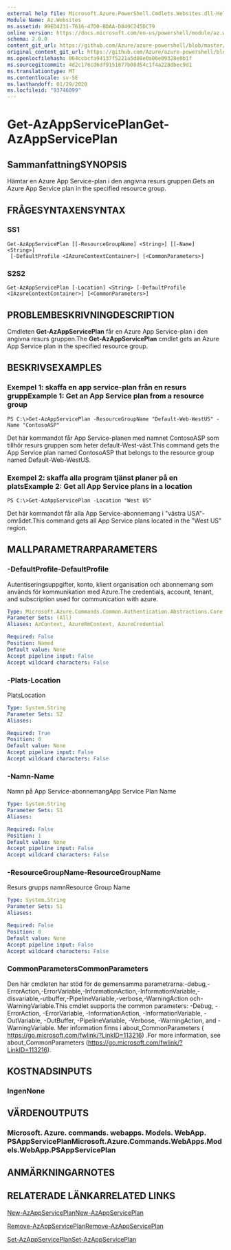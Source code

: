 ```yaml
---
external help file: Microsoft.Azure.PowerShell.Cmdlets.Websites.dll-Help.xml
Module Name: Az.Websites
ms.assetid: 89ED4231-7616-47D0-BDAA-D849C245DC79
online version: https://docs.microsoft.com/en-us/powershell/module/az.websites/get-azappserviceplan
schema: 2.0.0
content_git_url: https://github.com/Azure/azure-powershell/blob/master/src/Websites/Websites/help/Get-AzAppServicePlan.md
original_content_git_url: https://github.com/Azure/azure-powershell/blob/master/src/Websites/Websites/help/Get-AzAppServicePlan.md
ms.openlocfilehash: 064ccbcfa94137f5221a5d08e0a06e09328e0b1f
ms.sourcegitcommit: 4d2c178cd6df9151877b08d54c1f4a228dbec9d1
ms.translationtype: MT
ms.contentlocale: sv-SE
ms.lasthandoff: 01/29/2020
ms.locfileid: "93746099"
---
```

# <span data-ttu-id="a60aa-101">Get-AzAppServicePlan</span><span class="sxs-lookup"><span data-stu-id="a60aa-101">Get-AzAppServicePlan</span></span>

## <span data-ttu-id="a60aa-102">Sammanfattning</span><span class="sxs-lookup"><span data-stu-id="a60aa-102">SYNOPSIS</span></span>
<span data-ttu-id="a60aa-103">Hämtar en Azure App Service-plan i den angivna resurs gruppen.</span><span class="sxs-lookup"><span data-stu-id="a60aa-103">Gets an Azure App Service plan in the specified resource group.</span></span>

## <span data-ttu-id="a60aa-104">FRÅGESYNTAXEN</span><span class="sxs-lookup"><span data-stu-id="a60aa-104">SYNTAX</span></span>

### <span data-ttu-id="a60aa-105">S</span><span class="sxs-lookup"><span data-stu-id="a60aa-105">S1</span></span>
```
Get-AzAppServicePlan [[-ResourceGroupName] <String>] [[-Name] <String>]
 [-DefaultProfile <IAzureContextContainer>] [<CommonParameters>]
```

### <span data-ttu-id="a60aa-106">S2</span><span class="sxs-lookup"><span data-stu-id="a60aa-106">S2</span></span>
```
Get-AzAppServicePlan [-Location] <String> [-DefaultProfile <IAzureContextContainer>] [<CommonParameters>]
```

## <span data-ttu-id="a60aa-107">PROBLEMBESKRIVNING</span><span class="sxs-lookup"><span data-stu-id="a60aa-107">DESCRIPTION</span></span>
<span data-ttu-id="a60aa-108">Cmdleten **Get-AzAppServicePlan** får en Azure App Service-plan i den angivna resurs gruppen.</span><span class="sxs-lookup"><span data-stu-id="a60aa-108">The **Get-AzAppServicePlan** cmdlet gets an Azure App Service plan in the specified resource group.</span></span>

## <span data-ttu-id="a60aa-109">BESKRIVS</span><span class="sxs-lookup"><span data-stu-id="a60aa-109">EXAMPLES</span></span>

### <span data-ttu-id="a60aa-110">Exempel 1: skaffa en app service-plan från en resurs grupp</span><span class="sxs-lookup"><span data-stu-id="a60aa-110">Example 1: Get an App Service plan from a resource group</span></span>
```
PS C:\>Get-AzAppServicePlan -ResourceGroupName "Default-Web-WestUS" -Name "ContosoASP"
```

<span data-ttu-id="a60aa-111">Det här kommandot får App Service-planen med namnet ContosoASP som tillhör resurs gruppen som heter default-West-väst.</span><span class="sxs-lookup"><span data-stu-id="a60aa-111">This command gets the App Service plan named ContosoASP that belongs to the resource group named Default-Web-WestUS.</span></span>

### <span data-ttu-id="a60aa-112">Exempel 2: skaffa alla program tjänst planer på en plats</span><span class="sxs-lookup"><span data-stu-id="a60aa-112">Example 2: Get all App Service plans in a location</span></span>
```
PS C:\>Get-AzAppServicePlan -Location "West US"
```

<span data-ttu-id="a60aa-113">Det här kommandot får alla App Service-abonnemang i "västra USA"-området.</span><span class="sxs-lookup"><span data-stu-id="a60aa-113">This command gets all App Service plans located in the "West US" region.</span></span>

## <span data-ttu-id="a60aa-114">MALLPARAMETRAR</span><span class="sxs-lookup"><span data-stu-id="a60aa-114">PARAMETERS</span></span>

### <span data-ttu-id="a60aa-115">-DefaultProfile</span><span class="sxs-lookup"><span data-stu-id="a60aa-115">-DefaultProfile</span></span>
<span data-ttu-id="a60aa-116">Autentiseringsuppgifter, konto, klient organisation och abonnemang som används för kommunikation med Azure.</span><span class="sxs-lookup"><span data-stu-id="a60aa-116">The credentials, account, tenant, and subscription used for communication with azure.</span></span>

```yaml
Type: Microsoft.Azure.Commands.Common.Authentication.Abstractions.Core.IAzureContextContainer
Parameter Sets: (All)
Aliases: AzContext, AzureRmContext, AzureCredential

Required: False
Position: Named
Default value: None
Accept pipeline input: False
Accept wildcard characters: False
```

### <span data-ttu-id="a60aa-117">-Plats</span><span class="sxs-lookup"><span data-stu-id="a60aa-117">-Location</span></span>
<span data-ttu-id="a60aa-118">Plats</span><span class="sxs-lookup"><span data-stu-id="a60aa-118">Location</span></span> 

```yaml
Type: System.String
Parameter Sets: S2
Aliases:

Required: True
Position: 0
Default value: None
Accept pipeline input: False
Accept wildcard characters: False
```

### <span data-ttu-id="a60aa-119">-Namn</span><span class="sxs-lookup"><span data-stu-id="a60aa-119">-Name</span></span>
<span data-ttu-id="a60aa-120">Namn på App Service-abonnemang</span><span class="sxs-lookup"><span data-stu-id="a60aa-120">App Service Plan Name</span></span>

```yaml
Type: System.String
Parameter Sets: S1
Aliases:

Required: False
Position: 1
Default value: None
Accept pipeline input: False
Accept wildcard characters: False
```

### <span data-ttu-id="a60aa-121">-ResourceGroupName</span><span class="sxs-lookup"><span data-stu-id="a60aa-121">-ResourceGroupName</span></span>
<span data-ttu-id="a60aa-122">Resurs grupps namn</span><span class="sxs-lookup"><span data-stu-id="a60aa-122">Resource Group Name</span></span>

```yaml
Type: System.String
Parameter Sets: S1
Aliases:

Required: False
Position: 0
Default value: None
Accept pipeline input: False
Accept wildcard characters: False
```

### <span data-ttu-id="a60aa-123">CommonParameters</span><span class="sxs-lookup"><span data-stu-id="a60aa-123">CommonParameters</span></span>
<span data-ttu-id="a60aa-124">Den här cmdleten har stöd för de gemensamma parametrarna:-debug,-ErrorAction,-ErrorVariable,-InformationAction,-InformationVariable,-disvariable,-utbuffer,-PipelineVariable,-verbose,-WarningAction och-WarningVariable.</span><span class="sxs-lookup"><span data-stu-id="a60aa-124">This cmdlet supports the common parameters: -Debug, -ErrorAction, -ErrorVariable, -InformationAction, -InformationVariable, -OutVariable, -OutBuffer, -PipelineVariable, -Verbose, -WarningAction, and -WarningVariable.</span></span> <span data-ttu-id="a60aa-125">Mer information finns i about_CommonParameters ( https://go.microsoft.com/fwlink/?LinkID=113216) .</span><span class="sxs-lookup"><span data-stu-id="a60aa-125">For more information, see about_CommonParameters (https://go.microsoft.com/fwlink/?LinkID=113216).</span></span>

## <span data-ttu-id="a60aa-126">KOSTNADS</span><span class="sxs-lookup"><span data-stu-id="a60aa-126">INPUTS</span></span>

### <span data-ttu-id="a60aa-127">Ingen</span><span class="sxs-lookup"><span data-stu-id="a60aa-127">None</span></span>

## <span data-ttu-id="a60aa-128">VÄRDEN</span><span class="sxs-lookup"><span data-stu-id="a60aa-128">OUTPUTS</span></span>

### <span data-ttu-id="a60aa-129">Microsoft. Azure. commands. webapps. Models. WebApp. PSAppServicePlan</span><span class="sxs-lookup"><span data-stu-id="a60aa-129">Microsoft.Azure.Commands.WebApps.Models.WebApp.PSAppServicePlan</span></span>

## <span data-ttu-id="a60aa-130">ANMÄRKNINGAR</span><span class="sxs-lookup"><span data-stu-id="a60aa-130">NOTES</span></span>

## <span data-ttu-id="a60aa-131">RELATERADE LÄNKAR</span><span class="sxs-lookup"><span data-stu-id="a60aa-131">RELATED LINKS</span></span>

[<span data-ttu-id="a60aa-132">New-AzAppServicePlan</span><span class="sxs-lookup"><span data-stu-id="a60aa-132">New-AzAppServicePlan</span></span>](./New-AzAppServicePlan.md)

[<span data-ttu-id="a60aa-133">Remove-AzAppServicePlan</span><span class="sxs-lookup"><span data-stu-id="a60aa-133">Remove-AzAppServicePlan</span></span>](./Remove-AzAppServicePlan.md)

[<span data-ttu-id="a60aa-134">Set-AzAppServicePlan</span><span class="sxs-lookup"><span data-stu-id="a60aa-134">Set-AzAppServicePlan</span></span>](./Set-AzAppServicePlan.md)


